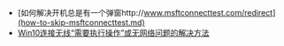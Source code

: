 - [如何解决开机总是有一个弹窗http://www.msftconnecttest.com/redirect](how-to-skip-msftconnecttest.md)
- [Win10连接无线“需要执行操作”或无网络问题的解决方法](needs-action-when-connect-wireless-in-windows10.md)